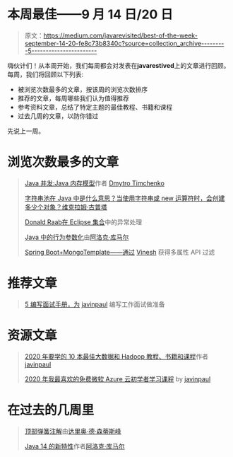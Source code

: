 # 本周最佳——9 月 14 日/20 日

> 原文：<https://medium.com/javarevisited/best-of-the-week-september-14-20-fe8c73b8340c?source=collection_archive---------5----------------------->

嗨伙计们！从本周开始，我们每周都会对发表在**javarestived**上的文章进行回顾。每周，我们将回顾以下列表:

*   被浏览次数最多的文章，按该周的浏览次数排序
*   推荐的文章，每周哪些我们认为值得推荐
*   参考资料文章，总结了特定主题的最佳教程、书籍和课程
*   过去几周的文章，以防你错过

先说上一周。

# 浏览次数最多的文章

> [Java 并发:Java 内存模型](/javarevisited/java-concurrency-java-memory-model-96e3ac36ec6b)作者 [Dmytro Timchenko](https://medium.com/u/b2ed152fefdb?source=post_page-----fe8c73b8340c--------------------------------)
> 
> [字符串池在 Java 中是什么意思？当使用字符串或 new 运算符时，会创建多少个对象？维克拉姆·古普塔](/javarevisited/what-does-string-pool-mean-in-java-414c725fbd59)
> 
> [Donald Raab](/javarevisited/exception-handling-in-eclipse-collections-9e37a68fc6a9)[在 Eclipse 集合](https://medium.com/u/df39b86e9f04?source=post_page-----fe8c73b8340c--------------------------------)中的异常处理
> 
> [Java 中的行为参数化](/javarevisited/behavior-parameterization-in-java-741591461622)由[阿洛克·库马尔](https://medium.com/u/b36364fa6d77?source=post_page-----fe8c73b8340c--------------------------------)
> 
> [Spring Boot+MongoTemplate——通过](/javarevisited/spring-boot-mongo-template-best-get-api-filtering-with-multiple-properties-13c68de5ae02) [Vinesh](https://medium.com/u/40b8b42560be?source=post_page-----fe8c73b8340c--------------------------------) 获得多属性 API 过滤

# 推荐文章

> [5 编写面试手册，为](/javarevisited/5-coding-interview-books-to-prepare-for-programming-job-interviews-d8f63348afaf) [javinpaul](https://medium.com/u/bb36d8439904?source=post_page-----fe8c73b8340c--------------------------------) 编写工作面试做准备

# 资源文章

> [2020 年要学的 10 本最佳大数据和 Hadoop 教程、书籍和课程](/javarevisited/10-best-big-data-and-hadoop-tutorials-books-and-courses-to-learn-in-2020-aaca8cfccb80)作者 [javinpaul](https://medium.com/u/bb36d8439904?source=post_page-----fe8c73b8340c--------------------------------)
> 
> [2020 年我最喜欢的免费微软 Azure 云初学者学习课程](/javarevisited/my-favorite-free-microsoft-azure-cloud-courses-for-beginners-to-learn-in-2020-3418524bb531) by [javinpaul](https://medium.com/u/bb36d8439904?source=post_page-----fe8c73b8340c--------------------------------)

# 在过去的几周里

> [顶部弹簧注解](/javarevisited/top-spring-annotations-4f691babe458)由[达里奥·德·森蒂斯峰](https://medium.com/u/16b3e1182e6b?source=post_page-----fe8c73b8340c--------------------------------)
> 
> [Java 14 的新特性](/javarevisited/what-is-new-in-java-14-39b164ee9c45)作者[阿洛克·库马尔](https://medium.com/u/b36364fa6d77?source=post_page-----fe8c73b8340c--------------------------------)